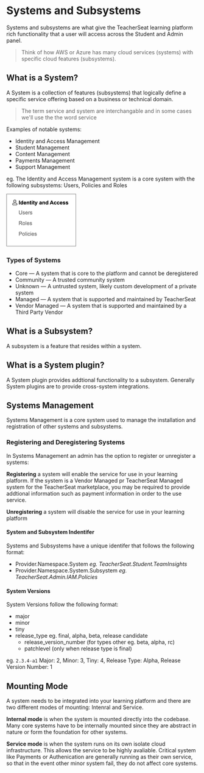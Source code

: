 # Systems and Subsystems

Systems and subsystems are what give the TeacherSeat learning platform rich functionality that a user will access across the Student and Admin panel. 

> Think of how AWS or Azure has many cloud services (systems) with specific cloud features (subsystems). 

## What is a System?

A System is a collection of features (subsystems) that logically define a specific service offering based on a business or technical domain.

> The term service and system are interchangable and in some cases we'll use the the word service

Examples of notable systems:
- Identity and Access Management
- Student Management
- Content Management
- Payments Management
- Support Management

eg. The Identity and Access Management system is a core system with the following subsystems: Users, Policies and Roles

![](media/concepts-systems-system.png)

### Types of Systems

- Core             — A system that is core to the platform and cannot be deregistered
- Community        — A trusted community system
- Unknown          — A untrusted system, likely custom development of a private system
- Managed          — A system that is supported and maintained by TeacherSeat
- Vendor Managed   — A system that is supported and maintained by a Third Party Vendor

## What is a Subsystem?

A subsystem is a feature that resides within a system.

## What is a System plugin?

A System plugin provides addtional functionality to a subsystem. Generally System plugins are to provide cross-system integrations.

## Systems Management

Systems Management is a core system used to manage the installation and registration of other systems and subsystems.

### Registering and Deregistering Systems

In Systems Management an admin has the option to register or unregister a systems:

**Registering** a system will enable the service for use in your learning platform. If the system is a Vendor Managed pr TeacherSeat Managed system for the TeacherSeat marketplace, you may be required to provide addtional information such as payment information in order to the use service.

**Unregistering** a system will disable the service for use in your learning platform

#### System and Subsystem Indentifer

Systems and Subsystems have a unique identifer that follows the following format:
- Provider.Namespace.System *eg. TeacherSeat.Student.TeamInsights*
- Provider.Namespace.System.Subsystem *eg. TeacherSeat.Admin.IAM.Policies*

#### System Versions

System Versions follow the following format:
- major
- minor
- tiny
- release_type eg. final, alpha, beta, release candidate
  - release_version_number (for types other eg. beta, alpha, rc)
  - patchlevel (only when release type is final)

eg. `2.3.4-a1` Major: 2, Minor: 3, Tiny: 4, Release Type: Alpha, Release Version Number: 1

## Mounting Mode

A system needs to be integrated into your learning platform and there are two different modes of mounting: Intenral and Service.

**Internal mode** is when the system is mounted directly into the codebase. Many core systems have to be internally mounted since they are abstract in nature or form the foundation for other systems.

**Service mode** is when the system runs on its own isolate cloud infrastructure. This allows the service to be highly avaliable. Critical system like Payments or Authenication are generally running as their own service, so that in the event other minor system fail, they do not affect core systems.
